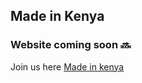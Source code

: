 ## Made in Kenya

### Website coming soon 🔜
Join us here [Made in kenya](https://github.com/Opensource-254/)
